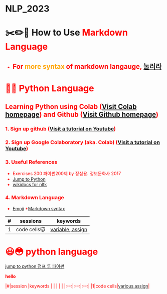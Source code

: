 # NLP_2023


# ✂️✏️📌 **How to Use <font color = 'red'> Markdown Language**
- ## For <font color = 'orange'> more syntax</font> of markdown langauge, [눌러라](https://www.markdownguide.org/basic-syntax/)

# 🐁🐱 **Python Language**


## **Learning Python** using **Colab** ([Visit Colab homepage](https://colab.research.google.com/?utm_source=scs-index)) and **Github** ([Visit Github homepage](https://github.com/))

### **1. Sign up github** ([Visit a tutorial on Youtube](https://www.youtube.com/watch?v=c-NikCpec7U))
### **2. Sign up Google Colaboratory** (aka. Colab) ([Visit a tutorial on Youtube](https://www.youtube.com/watch?v=2X_EU18OeYM))

### **3. Useful References**
- Exercises 200 파이썬200제 by 장삼용. 정보문화사 2017
- [Jump to Python](https://wikidocs.net/book/1)
- [wikidocs for nltk](https://wikidocs.net/21667)

### **4. Markdown Language**
* [Emoji](https://gist.github.com/rxaviers/7360908)
*[Markdown syntax](https://www.markdownguide.org/basic-syntax/)

| #| sessions| keywords|
|:--:|:--:|:--:|
|1 |code cells🐱 | [variable, assign](https://github.com/powershake/NLP_2023/blob/main/1_CodeCells_Basic_.ipynb)|

# 😃😳 python language

[jump to python 점프 투 파이썬](https://wikidocs.net/book/1)

**hello**

|#|session |keywords |
| | | |
|:--:|:--:|:--:|
|1|code cells|[various,assign](1_CodeCells_Basic_.ipynb)|
